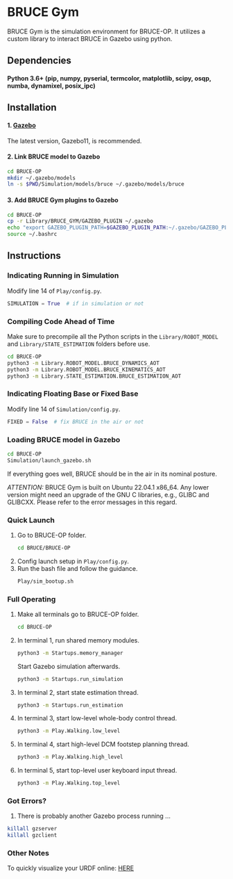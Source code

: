 # BRUCE Gym

BRUCE Gym is the simulation environment for BRUCE-OP. It utilizes a custom library to interact BRUCE in Gazebo using python.

## Dependencies

#### Python 3.6+ (pip, numpy, pyserial, termcolor, matplotlib, scipy, osqp, numba, dynamixel, posix_ipc)

## Installation

#### 1. [Gazebo](https://classic.gazebosim.org/tutorials?tut=install_ubuntu)
The latest version, Gazebo11, is recommended.

#### 2. Link BRUCE model to Gazebo
```bash
cd BRUCE-OP
mkdir ~/.gazebo/models
ln -s $PWD/Simulation/models/bruce ~/.gazebo/models/bruce
```

#### 3. Add BRUCE Gym plugins to Gazebo
```bash
cd BRUCE-OP
cp -r Library/BRUCE_GYM/GAZEBO_PLUGIN ~/.gazebo
echo "export GAZEBO_PLUGIN_PATH=$GAZEBO_PLUGIN_PATH:~/.gazebo/GAZEBO_PLUGIN"  >>  ~/.bashrc
source ~/.bashrc
```

## Instructions

### Indicating Running in Simulation
Modify line 14 of ``Play/config.py``.
```python
SIMULATION = True  # if in simulation or not
```

### Compiling Code Ahead of Time
Make sure to precompile all the Python scripts in the ``Library/ROBOT_MODEL`` and ``Library/STATE_ESTIMATION`` folders before use. 
```bash
cd BRUCE-OP
python3 -m Library.ROBOT_MODEL.BRUCE_DYNAMICS_AOT
python3 -m Library.ROBOT_MODEL.BRUCE_KINEMATICS_AOT
python3 -m Library.STATE_ESTIMATION.BRUCE_ESTIMATION_AOT
```

### Indicating Floating Base or Fixed Base
Modify line 14 of ``Simulation/config.py``.
```python
FIXED = False  # fix BRUCE in the air or not
```

### Loading BRUCE model in Gazebo
```bash
cd BRUCE-OP
Simulation/launch_gazebo.sh
```
If everything goes well, BRUCE should be in the air in its nominal posture.

_ATTENTION:_
BRUCE Gym is built on Ubuntu 22.04.1 x86_64. Any lower version might need an upgrade of the GNU C libraries, e.g., GLIBC and GLIBCXX. Please refer to the error messages in this regard.

### Quick Launch
1. Go to BRUCE-OP folder.
    ```bash
    cd BRUCE/BRUCE-OP
    ```
2. Config launch setup in ``Play/config.py``.
3. Run the bash file and follow the guidance.
    ```bash
    Play/sim_bootup.sh
    ```

### Full Operating
1. Make all terminals go to BRUCE-OP folder.
    ```bash
   cd BRUCE-OP
    ```
2. In terminal 1, run shared memory modules.
    ```bash
    python3 -m Startups.memory_manager
    ```
    Start Gazebo simulation afterwards.
    ```bash
    python3 -m Startups.run_simulation
    ```
3. In terminal 2, start state estimation thread.
    ```bash
    python3 -m Startups.run_estimation
    ```
4. In terminal 3, start low-level whole-body control thread.
    ```bash
    python3 -m Play.Walking.low_level
    ```
5. In terminal 4, start high-level DCM footstep planning thread.
    ```bash
    python3 -m Play.Walking.high_level
    ```
6. In terminal 5, start top-level user keyboard input thread.
    ```bash
    python3 -m Play.Walking.top_level
    ```

### Got Errors?
1. There is probably another Gazebo process running ...
 ```bash
killall gzserver
killall gzclient
 ```

### Other Notes
To quickly visualize your URDF online: [HERE](https://gkjohnson.github.io/urdf-loaders/javascript/example/bundle/index.html)